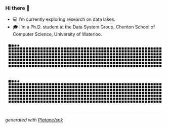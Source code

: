 ### Hi there 👋

- 💻 I’m currently exploring research on data lakes.
- 🎓 I’m a Ph.D. student at the Data System Group, Cheriton School of Computer Science, University of Waterloo.

![github contribution grid snake animation](https://raw.githubusercontent.com/DoraDong-2023/DoraDong-2023/output/github-contribution-grid-snake-dark.svg#gh-dark-mode-only)![github contribution grid snake animation](https://raw.githubusercontent.com/DoraDong-2023/DoraDong-2023/output/github-contribution-grid-snake.svg#gh-light-mode-only)

_generated with [Platane/snk](https://github.com/Platane/snk)_

<!--
**DoraDong-2023/DoraDong-2023** is a ✨ _special_ ✨ repository because its `README.md` (this file) appears on your GitHub profile.

-->
